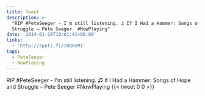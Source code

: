 ```yaml
---
title: Tweet
description: >-
  "RIP #PeteSeeger - I'm still listening. ♫ If I Had a Hammer: Songs of Hope and
  Struggle – Pete Seeger  #NowPlaying"
date: '2014-01-28T10:01:41+00:00'
links:
  - 'http://spoti.fi/18QkSMi'
tags:
  - PeteSeeger
  - NowPlaying
---
```

RIP #PeteSeeger - I'm still listening. ♫ If I Had a Hammer: Songs of Hope and Struggle – Pete Seeger  #NowPlaying
      {{< tweet 0 0 >}}
    
